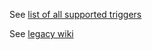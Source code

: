 

See [list of all supported triggers](All_Supported_Triggers)

See [legacy wiki](https://rusefi.com/wiki/index.php?title=Manual:Software:Trigger)
